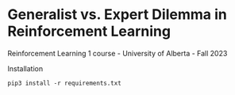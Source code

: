 # Generalist vs. Expert Dilemma in Reinforcement Learning
Reinforcement Learning 1 course - University of Alberta - Fall 2023

Installation
```
pip3 install -r requirements.txt
```

